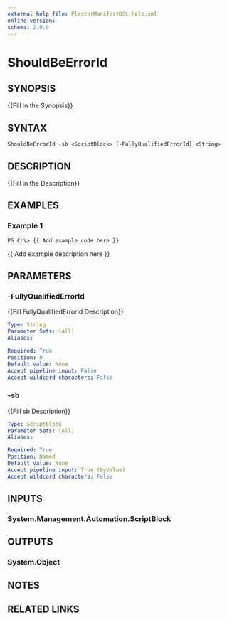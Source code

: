 ```yaml
---
external help file: PlasterManifestDSL-help.xml
online version: 
schema: 2.0.0
---
```


# ShouldBeErrorId

## SYNOPSIS
{{Fill in the Synopsis}}

## SYNTAX

```
ShouldBeErrorId -sb <ScriptBlock> [-FullyQualifiedErrorId] <String>
```

## DESCRIPTION
{{Fill in the Description}}

## EXAMPLES

### Example 1
```
PS C:\> {{ Add example code here }}
```

{{ Add example description here }}

## PARAMETERS

### -FullyQualifiedErrorId
{{Fill FullyQualifiedErrorId Description}}

```yaml
Type: String
Parameter Sets: (All)
Aliases: 

Required: True
Position: 0
Default value: None
Accept pipeline input: False
Accept wildcard characters: False
```

### -sb
{{Fill sb Description}}

```yaml
Type: ScriptBlock
Parameter Sets: (All)
Aliases: 

Required: True
Position: Named
Default value: None
Accept pipeline input: True (ByValue)
Accept wildcard characters: False
```

## INPUTS

### System.Management.Automation.ScriptBlock


## OUTPUTS

### System.Object

## NOTES

## RELATED LINKS

